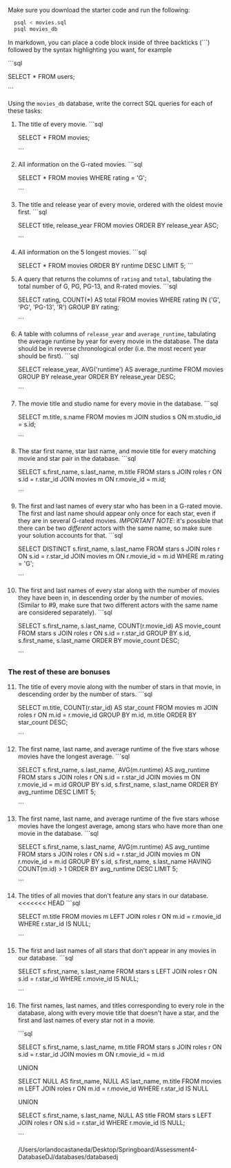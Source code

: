 Make sure you download the starter code and run the following:

```sh
  psql < movies.sql
  psql movies_db
```

In markdown, you can place a code block inside of three backticks (```) followed by the syntax highlighting you want, for example

\```sql

SELECT \* FROM users;

\```

Using the `movies_db` database, write the correct SQL queries for each of these tasks:

1.  The title of every movie.
    \```sql

    SELECT * FROM movies;

    \```

2.  All information on the G-rated movies.
    \```sql

    SELECT * FROM movies WHERE rating = 'G';

    \```
3.  The title and release year of every movie, ordered with the
    oldest movie first.
    \```sql

    SELECT title, release_year FROM movies ORDER BY release_year ASC;

    \```
    
4.  All information on the 5 longest movies.
    \```sql

    SELECT * FROM movies ORDER BY runtime DESC LIMIT 5;
    \```

5.  A query that returns the columns of `rating` and `total`, tabulating the
    total number of G, PG, PG-13, and R-rated movies.
    \```sql

    SELECT rating, COUNT(*) AS total FROM movies WHERE rating IN ('G', 'PG', 'PG-13', 'R') GROUP BY rating;

    \```

6.  A table with columns of `release_year` and `average_runtime`,
    tabulating the average runtime by year for every movie in the database. The data should be in reverse chronological order (i.e. the most recent year should be first).
    \```sql

    SELECT release_year, AVG('runtime') AS average_runtime FROM movies GROUP BY release_year ORDER BY release_year DESC;

    \```

7.  The movie title and studio name for every movie in the
    database.
    \```sql

    SELECT m.title, s.name FROM movies m JOIN studios s ON m.studio_id = s.id;

    \```

8.  The star first name, star last name, and movie title for every
    matching movie and star pair in the database.
    \```sql

    SELECT s.first_name, s.last_name, m.title
    FROM stars s
    JOIN roles r ON s.id = r.star_id
    JOIN movies m ON r.movie_id = m.id;

    \```

9.  The first and last names of every star who has been in a G-rated movie. The first and last name should appear only once for each star, even if they are in several G-rated movies. *IMPORTANT NOTE*: it's possible that there can be two *different* actors with the same name, so make sure your solution accounts for that.
    \```sql

    SELECT DISTINCT s.first_name, s.last_name 
    FROM stars s 
    JOIN roles r ON s.id = r.star_id
    JOIN movies m ON r.movie_id = m.id
    WHERE m.rating = 'G';

    \```    

10. The first and last names of every star along with the number
    of movies they have been in, in descending order by the number of movies. (Similar to #9, make sure
    that two different actors with the same name are considered separately).
    \```sql

    SELECT s.first_name, s.last_name, COUNT(r.movie_id) AS movie_count
    FROM stars s
    JOIN roles r ON s.id = r.star_id
    GROUP BY s.id, s.first_name, s.last_name
    ORDER BY movie_count DESC;

    \```

### The rest of these are bonuses

11. The title of every movie along with the number of stars in
    that movie, in descending order by the number of stars.
    \```sql

    SELECT m.title, COUNT(r.star_id) AS star_count
    FROM movies m
    JOIN roles r ON m.id = r.movie_id
    GROUP BY m.id, m.title
    ORDER BY star_count DESC;

    \```

12. The first name, last name, and average runtime of the five
    stars whose movies have the longest average.
    \```sql

    SELECT s.first_name, s.last_name, AVG(m.runtime) AS avg_runtime
    FROM stars s
    JOIN roles r ON s.id = r.star_id
    JOIN movies m ON r.movie_id = m.id
    GROUP BY s.id, s.first_name, s.last_name
    ORDER BY avg_runtime DESC
    LIMIT 5;

    \```

13. The first name, last name, and average runtime of the five
    stars whose movies have the longest average, among stars who have more than one movie in the database.
    \```sql

    SELECT s.first_name, s.last_name, AVG(m.runtime) AS avg_runtime
    FROM stars s
    JOIN roles r ON s.id = r.star_id
    JOIN movies m ON r.movie_id = m.id
    GROUP BY s.id, s.first_name, s.last_name
    HAVING COUNT(m.id) > 1
    ORDER BY avg_runtime DESC
    LIMIT 5;

    \```

14. The titles of all movies that don't feature any stars in our
    database.
<<<<<<< HEAD
    \```sql

    SELECT m.title
    FROM movies m
    LEFT JOIN roles r ON m.id = r.movie_id
    WHERE r.star_id IS NULL;

    \```

15. The first and last names of all stars that don't appear in any movies in our database.
    \```sql

    SELECT s.first_name, s.last_name
    FROM stars s
    LEFT JOIN roles r ON s.id = r.star_id
    WHERE r.movie_id IS NULL;    

    \```

16. The first names, last names, and titles corresponding to every
    role in the database, along with every movie title that doesn't have a star, and the first and last names of every star not in a movie.

    \```sql

    SELECT s.first_name, s.last_name, m.title
    FROM stars s
    JOIN roles r ON s.id = r.star_id
    JOIN movies m ON r.movie_id = m.id

    UNION

    SELECT NULL AS first_name, NULL AS last_name, m.title
    FROM movies m
    LEFT JOIN roles r ON m.id = r.movie_id
    WHERE r.star_id IS NULL

    UNION

    SELECT s.first_name, s.last_name, NULL AS title
    FROM stars s
    LEFT JOIN roles r ON s.id = r.star_id
    WHERE r.movie_id IS NULL;

    \```

    /Users/orlandocastaneda/Desktop/Springboard/Assessment4-DatabaseDJ/databases/databasedj
